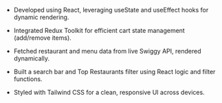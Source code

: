 - Developed using React, leveraging useState and useEffect hooks for dynamic rendering.

- Integrated Redux Toolkit for efficient cart state management (add/remove items).

- Fetched restaurant and menu data from live Swiggy API, rendered dynamically.

- Built a search bar and Top Restaurants filter using React logic and filter functions.

- Styled with Tailwind CSS for a clean, responsive UI across devices.
